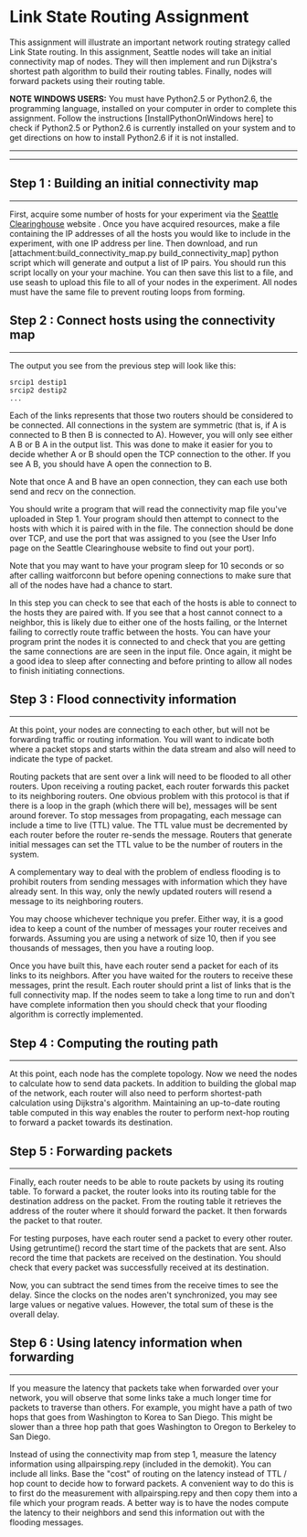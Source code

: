 # Link State Routing Assignment

This assignment will illustrate an important network routing strategy called Link State routing. In this assignment, Seattle nodes will take an initial connectivity map of nodes. They will then implement and run Dijkstra's shortest path algorithm to build their routing tables. Finally, nodes will forward packets using their routing table.

**NOTE WINDOWS USERS:** You must have Python2.5 or Python2.6, the programming language, installed on your computer in order to complete this assignment. Follow the instructions [InstallPythonOnWindows here] to check if Python2.5 or Python2.6 is currently installed on your system and to get directions on how to install Python2.6 if it is not installed.

----

----



## Step 1 : Building an initial connectivity map
----
First, acquire some number of hosts for your experiment via the [Seattle Clearinghouse](https://seattleclearinghouse.poly.edu) website . Once you have acquired resources, make a file containing the IP addresses of all the hosts you would like to include in the experiment, with one IP address per line. Then download, and run [attachment:build_connectivity_map.py build_connectivity_map] python script which will generate and output a list of IP pairs. You should run this script locally on your your machine.   You can then save this list to a file, and use seash to upload this file to all of your nodes in the experiment. All nodes must have the same file to prevent routing loops from forming.





## Step 2 : Connect hosts using the connectivity map
----



The output you see from the previous step will look like this:

```
srcip1 destip1
srcip2 destip2
...
```

Each of the links represents that those two routers should be considered to be connected.   All connections in the system are symmetric (that is, if A is connected to B then B is connected to A).   However, you will only see either A B or B A in the output list.   This was done to make it easier for you to decide whether A or B should open the TCP connection to the other.   If you see A B, you should have A open the connection to B.  

Note that once A and B have an open connection, they can each use both send and recv on the connection.

You should write a program that will read the connectivity map file you've uploaded in Step 1.   Your program should then attempt to connect to the hosts with which it is paired with in the file. The connection should be done over TCP, and use the port that was assigned to you (see the User Info page on the Seattle Clearinghouse website to find out your port).   

Note that you may want to have your program sleep for 10 seconds or so after calling waitforconn but before opening connections to make sure that all of the nodes have had a chance to start.

In this step you can check to see that each of the hosts is able to connect to the hosts they are paired with.   If you see that a host cannot connect to a neighbor, this is likely due to either one of the hosts failing, or the Internet failing to correctly route traffic between the hosts.   You can have your program print the nodes it is connected to and check that you are getting the same connections are are seen in the input file.   Once again, it might be a good idea to sleep after connecting and before printing to allow all nodes to finish initiating connections.



## Step 3 : Flood connectivity information
----


At this point, your nodes are connecting to each other, but will not be forwarding traffic or routing information.  You will want to indicate both where a packet stops and starts within the data stream and also will need to indicate the type of packet.

Routing packets that are sent over a link will need to be flooded to all other routers.  Upon receiving a routing packet, each router forwards this packet to its neighboring routers. One obvious problem with this protocol is that if there is a loop in the graph (which there will be), messages will be sent around forever. To stop messages from propagating, each message can include a time to live (TTL) value. The TTL value must be decremented by each router before the router re-sends the message. Routers that generate initial messages can set the TTL value to be the number of routers in the system. 

A complementary way to deal with the problem of endless flooding is to prohibit routers from sending messages with information which they have already sent. In this way, only the newly updated routers will resend a message to its neighboring routers.

You may choose whichever technique you prefer.   Either way, it is a good idea to keep a count of the number of messages your router receives and forwards.   Assuming you are using a network of size 10, then if you see thousands of messages, then you have a routing loop.

Once you have built this, have each router send a packet for each of its links to its neighbors.   After you have waited for the routers to receive these messages, print the result.   Each router should print a list of links that is the full connectivity map.   If the nodes seem to take a long time to run and don't have complete information then you should check that your flooding algorithm is correctly implemented.





## Step 4 : Computing the routing path
----


At this point, each node has the complete topology.   Now we need the nodes to calculate how to send data 
packets.
In addition to building the global map of the network, each router will also need to perform shortest-path calculation using Dijkstra's algorithm. Maintaining an up-to-date routing table computed in this way enables the router to perform next-hop routing to forward a packet towards its destination.



## Step 5 : Forwarding packets
----

Finally, each router needs to be able to route packets by using its routing table. To forward a packet, the router looks into its routing table for the destination address on the packet. From the routing table it retrieves the address of the router where it should forward the packet. It then forwards the packet to that router.

For testing purposes, have each router send a packet to every other router.   Using getruntime() record the start time of the packets that are sent.   Also record the time that packets are received on the destination.   You should check that every packet was successfully received at its destination.

Now, you can subtract the send times from the receive times to see the delay.   Since the clocks on the nodes aren't synchronized, you may see large values or negative values.   However, the total sum of these is the overall delay.



## Step 6 : Using latency information when forwarding
----

If you measure the latency that packets take when forwarded over your network, you will observe that some links take a much longer time for packets to traverse than others.   For example, you might have a path of two hops that goes from Washington to Korea to San Diego.   This might be slower than a three hop path that goes Washington to Oregon to Berkeley to San Diego.   

Instead of using the connectivity map from step 1, measure the latency information using allpairsping.repy (included in the demokit).   You can include all links.   Base the "cost" of routing on the latency instead of TTL / hop count to decide how to forward packets.   A convenient way to do this is to first do the measurement with allpairsping.repy and then copy them into a file which your program reads.   A better way is to have the nodes compute the latency to their neighbors and send this information out with the flooding messages.